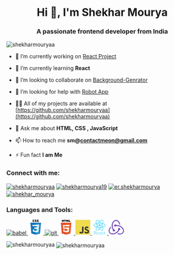 <h1 align="center">Hi 👋, I'm Shekhar Mourya</h1>
<h3 align="center">A passionate frontend developer from India</h3>

<p align="left"> <img src="https://komarev.com/ghpvc/?username=shekharmouryaa&label=Profile%20views&color=0e75b6&style=flat" alt="shekharmouryaa" /> </p>

- 🔭 I’m currently working on [React Project](https://shekharmouryaa.github.io/robotapp/)

- 🌱 I’m currently learning **React**

- 👯 I’m looking to collaborate on [Background-Genrator](https://shekharmouryaa.github.io/Background-Genrator/)

- 🤝 I’m looking for help with [Robot App](https://shekharmouryaa.github.io/robotapp/)

- 👨‍💻 All of my projects are available at [https://github.com/shekharmouryaa](https://github.com/shekharmouryaa)

- 💬 Ask me about **HTML, CSS , JavaScript**

- 📫 How to reach me **sm@contactmeon@gmail.com**

- ⚡ Fun fact **I am Me**

<h3 align="left">Connect with me:</h3>
<p align="left">
<a href="https://stackoverflow.com/users/shekhar-mourya" target="blank"><img align="center" src="https://raw.githubusercontent.com/rahuldkjain/github-profile-readme-generator/master/src/images/icons/Social/stack-overflow.svg" alt="shekharmouryaa" height="30" width="40" /></a>
<a href="https://twitter.com/shekharmourya19" target="blank"><img align="center" src="https://raw.githubusercontent.com/rahuldkjain/github-profile-readme-generator/master/src/images/icons/Social/twitter.svg" alt="shekharmourya19" height="30" width="40" /></a>
<a href="https://fb.com/er.shekharmourya" target="blank"><img align="center" src="https://raw.githubusercontent.com/rahuldkjain/github-profile-readme-generator/master/src/images/icons/Social/facebook.svg" alt="er.shekharmourya" height="30" width="40" /></a>
<a href="https://instagram.com/shekhar_mourya" target="blank"><img align="center" src="https://raw.githubusercontent.com/rahuldkjain/github-profile-readme-generator/master/src/images/icons/Social/instagram.svg" alt="shekhar_mourya" height="30" width="40" /></a>
</p>

<h3 align="left">Languages and Tools:</h3>
<p align="left"> <a href="https://babeljs.io/" target="_blank"> <img src="https://www.vectorlogo.zone/logos/babeljs/babeljs-icon.svg" alt="babel" width="40" height="40"/> </a> <a href="https://www.w3schools.com/css/" target="_blank"> <img src="https://raw.githubusercontent.com/devicons/devicon/master/icons/css3/css3-original-wordmark.svg" alt="css3" width="40" height="40"/> </a> <a href="https://git-scm.com/" target="_blank"> <img src="https://www.vectorlogo.zone/logos/git-scm/git-scm-icon.svg" alt="git" width="40" height="40"/> </a> <a href="https://www.w3.org/html/" target="_blank"> <img src="https://raw.githubusercontent.com/devicons/devicon/master/icons/html5/html5-original-wordmark.svg" alt="html5" width="40" height="40"/> </a> <a href="https://developer.mozilla.org/en-US/docs/Web/JavaScript" target="_blank"> <img src="https://raw.githubusercontent.com/devicons/devicon/master/icons/javascript/javascript-original.svg" alt="javascript" width="40" height="40"/> </a> <a href="https://reactjs.org/" target="_blank"> <img src="https://raw.githubusercontent.com/devicons/devicon/master/icons/react/react-original-wordmark.svg" alt="react" width="40" height="40"/> </a> <a href="https://redux.js.org" target="_blank"> <img src="https://raw.githubusercontent.com/devicons/devicon/master/icons/redux/redux-original.svg" alt="redux" width="40" height="40"/> </a> </p>

<p><img align="left" src="https://github-readme-stats.vercel.app/api/top-langs?username=shekharmouryaa&show_icons=true&locale=en&layout=compact" alt="shekharmouryaa" /></p>

<p>&nbsp;<img align="center" src="https://github-readme-stats.vercel.app/api?username=shekharmouryaa&show_icons=true&locale=en" alt="shekharmouryaa" /></p>
